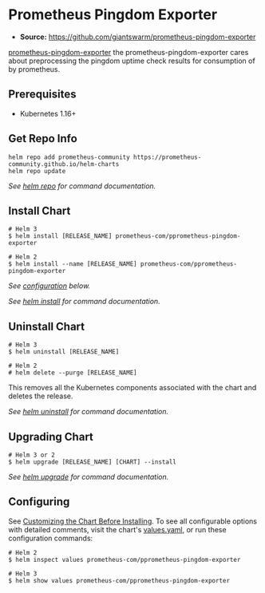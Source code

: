 # Prometheus Pingdom Exporter

- **Source:** <https://github.com/giantswarm/prometheus-pingdom-exporter>

[prometheus-pingdom-exporter](https://github.com/giantswarm/prometheus-pingdom-exporter) the prometheus-pingdom-exporter cares about preprocessing the pingdom uptime check results for consumption of by prometheus.

## Prerequisites

- Kubernetes 1.16+

## Get Repo Info

```console
helm repo add prometheus-community https://prometheus-community.github.io/helm-charts
helm repo update
```

_See [helm repo](https://helm.sh/docs/helm/helm_repo/) for command documentation._

## Install Chart

```console
# Helm 3
$ helm install [RELEASE_NAME] prometheus-com/pprometheus-pingdom-exporter

# Helm 2
$ helm install --name [RELEASE_NAME] prometheus-com/pprometheus-pingdom-exporter
```

_See [configuration](#configuration) below._

_See [helm install](https://helm.sh/docs/helm/helm_install/) for command documentation._

## Uninstall Chart

```console
# Helm 3
$ helm uninstall [RELEASE_NAME]

# Helm 2
# helm delete --purge [RELEASE_NAME]
```

This removes all the Kubernetes components associated with the chart and deletes the release.

_See [helm uninstall](https://helm.sh/docs/helm/helm_uninstall/) for command documentation._

## Upgrading Chart

```console
# Helm 3 or 2
$ helm upgrade [RELEASE_NAME] [CHART] --install
```

_See [helm upgrade](https://helm.sh/docs/helm/helm_upgrade/) for command documentation._

## Configuring

See [Customizing the Chart Before Installing](https://helm.sh/docs/intro/using_helm/#customizing-the-chart-before-installing). To see all configurable options with detailed comments, visit the chart's [values.yaml](./values.yaml), or run these configuration commands:

```console
# Helm 2
$ helm inspect values prometheus-com/pprometheus-pingdom-exporter

# Helm 3
$ helm show values prometheus-com/pprometheus-pingdom-exporter
```
